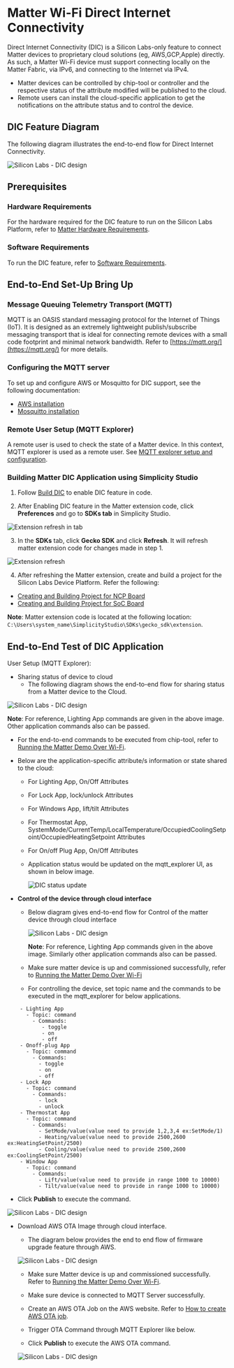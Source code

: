# Matter Wi-Fi Direct Internet Connectivity

Direct Internet Connectivity (DIC) is a Silicon Labs-only feature to connect Matter devices to proprietary cloud solutions (eg, AWS,GCP,Apple) directly. As such, a Matter Wi-Fi device must support connecting locally on the Matter Fabric, via IPv6, and connecting to the Internet via IPv4.

- Matter devices can be controlled by chip-tool or controller and the respective status of the attribute modified will be published to the cloud.
- Remote users can install the cloud-specific application to get the notifications on the attribute status and to control the device.

## DIC Feature Diagram

The following diagram illustrates the end-to-end flow for Direct Internet Connectivity.

![Silicon Labs - DIC design](images/dic-flow.png)

## Prerequisites

### Hardware Requirements

For the hardware required for the DIC feature to run on the Silicon Labs Platform, refer to [Matter Hardware Requirements](/matter/<docspace-docleaf-version>/matter-prerequisites/hardware-requirements).

### Software Requirements

To run the DIC feature, refer to [Software Requirements](/matter/<docspace-docleaf-version>/matter-prerequisites/software-requirements).

## End-to-End Set-Up Bring Up

### Message Queuing Telemetry Transport (MQTT)

MQTT is an OASIS standard messaging protocol for the Internet of Things (IoT). It is designed as an extremely lightweight publish/subscribe messaging transport that is ideal for connecting remote devices with a small code footprint and minimal network bandwidth. Refer to [https://mqtt.org/](https://mqtt.org/) for more details.

### Configuring the MQTT server

To set up and configure AWS or Mosquitto for DIC support, see the following documentation:

- [AWS installation](./aws-configuration-registration.md)
- [Mosquitto installation](./mosquitto-setup.md)

### Remote User Setup (MQTT Explorer)

A remote user is used to check the state of a Matter device. In this context, MQTT explorer is used as a remote user. See [MQTT explorer setup and configuration](./mqtt-explorer-setup.md).

### Building Matter DIC Application using Simplicity Studio

1. Follow [Build DIC](./build-dic.md) to enable DIC feature in code.

2. After Enabling DIC feature in the Matter extension code, click **Preferences** and go to **SDKs tab** in Simplicity Studio.

  ![Extension refresh in tab](images/dic-extension-refresh.png)

3. In the **SDKs** tab, click  **Gecko SDK** and click **Refresh**. It will refresh matter extension code for changes made in step 1.

  ![Extension refresh](images/dic-extension-refresh-1.png)

4. After refreshing the Matter extension, create and build a project for the Silicon Labs Device Platform. Refer the following:
  - [Creating and Building Project for NCP Board](/matter/<docspace-docleaf-version>/matter-wifi-getting-started-example/getting-started-efx32-ncp#building-and-flashing-an-application)
  - [Creating and Building Project for SoC Board](/matter/<docspace-docleaf-version>/matter-wifi-getting-started-example/getting-started-with-soc#building-the-917-soc-matter-accessory-devices-using-simplicity-studio)

**Note**: Matter extension code is located at the following location: `C:\Users\system_name\SimplicityStudio\SDKs\gecko_sdk\extension`.

## End-to-End Test of DIC Application

User Setup (MQTT Explorer):

- Sharing status of device to cloud
  - The following diagram shows the end-to-end flow for sharing status from a Matter device to the Cloud.

![Silicon Labs - DIC design](images/dic-status-sharing.png)

  **Note**: For reference, Lighting App commands are given in the above image. Other application commands also can be passed.

- For the end-to-end commands to be executed from chip-tool, refer to [Running the Matter Demo Over Wi-Fi](/matter/<docspace-docleaf-version>/matter-wifi-run-demo).
- Below are the application-specific attribute/s information or state shared to the cloud:
  - For Lighting App, On/Off Attributes
  - For Lock App, lock/unlock Attributes
  - For Windows App, lift/tilt Attributes
  - For Thermostat App, SystemMode/CurrentTemp/LocalTemperature/OccupiedCoolingSetpoint/OccupiedHeatingSetpoint Attributes
  - For On/off Plug App, On/Off Attributes
  - Application status would be updated on the mqtt_explorer UI, as shown in below image.
  
      ![DIC status update](images/mqtt-explorer-4.png)

- **Control of the device through cloud interface**
  - Below diagram gives end-to-end flow for Control of the matter device through cloud interface
  
      ![Silicon Labs - DIC design](images/dic-control-part.png)

    **Note**: For reference, Lighting App commands given in the above image. Similarly other application commands also can be passed.

  - Make sure matter device is up and commissioned successfully, refer to [Running the Matter Demo Over Wi-Fi](/matter/<docspace-docleaf-version>/matter-wifi-run-demo)
  - For controlling the device, set topic name and the commands to be executed in the mqtt_explorer for below applications.

```shell
    - Lighting App
      - Topic: command
        - Commands:
           - toggle
           - on
           - off
    - Onoff-plug App
      - Topic: command
        - Commands:
          - toggle
          - on
          - off
    - Lock App
      - Topic: command
        - Commands:
          - lock
          - unlock
    - Thermostat App
      - Topic: command
        - Commands:
          - SetMode/value(value need to provide 1,2,3,4 ex:SetMode/1)
          - Heating/value(value need to provide 2500,2600 ex:HeatingSetPoint/2500)
          - Cooling/value(value need to provide 2500,2600 ex:CoolingSetPoint/2500)
    - Window App
      - Topic: command
        - Commands:
          - Lift/value(value need to provide in range 1000 to 10000)
          - Tilt/value(value need to provide in range 1000 to 10000)
```

- Click **Publish** to execute the command.

![Silicon Labs - DIC design](images/control-device-through-cloud.png)

- Download AWS OTA Image through cloud interface.
  
  - The diagram below provides the end to end flow of firmware upgrade feature through AWS.

  ![Silicon Labs - DIC design](images/dic-aws-ota.png)

  - Make sure Matter device is up and commissioned successfully. Refer to [Running the Matter Demo Over Wi-Fi](/matter/<docspace-docleaf-version>/matter-wifi-run-demo).
  
  - Make sure device is connected to MQTT Server successfully.
  
  - Create an AWS OTA Job on the AWS website. Refer to [How to create AWS OTA job](./aws-configuration-registration.md).
  
  - Trigger OTA Command through MQTT Explorer like below.
  
  - Click **Publish** to execute the AWS OTA command.
  
  ![Silicon Labs - DIC design](images/download-aws-ota-through-cloud.png)
